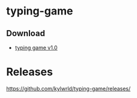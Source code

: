 # typing-game
## Download

 - [typing game v1.0](https://github.com/kylwrld/typing-game/releases/tag/v1.0)


# Releases

https://github.com/kylwrld/typing-game/releases/
